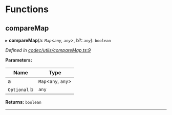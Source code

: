 

# Functions

<a id="comparemap"></a>

##  compareMap

▸ **compareMap**(a: *`Map`<`any`, `any`>*, b?: *`any`*): `boolean`

*Defined in [codec/utils/compareMap.ts:9](https://github.com/polkadot-js/api/blob/9f258ff/packages/types/src/codec/utils/compareMap.ts#L9)*

**Parameters:**

| Name | Type |
| ------ | ------ |
| a | `Map`<`any`, `any`> |
| `Optional` b | `any` |

**Returns:** `boolean`

___

